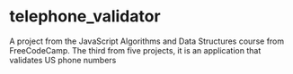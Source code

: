 # telephone_validator
A project from the JavaScript Algorithms and Data Structures course from FreeCodeCamp. The third from five projects, it is an application that validates US phone numbers 
